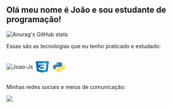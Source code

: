 ## Olá meu nome é João e sou estudante de programação! 

![Anurag's GitHub stats](https://github-readme-stats.vercel.app/api?username=JoaoHenrique&show_icons=true&theme=dark)

Essas são as tecnologias que eu tenho praticado e estudado:
<div style = "display: inline_block"><br>
<img align = "center" alt = "Joao-Js" height = "30" width = "40" 
src="https://cdn.jsdelivr.net/gh/devicons/devicon@latest/icons/javascript/javascript-original.svg">
<img align = "center" alt = "Joao-HTML" height = "30" width = "40"
src="https://raw.githubusercontent.com/devicons/devicon/master/icons/css3/css3-original.svg">
<img align = "center" alt = "Joao-Python" height = "30" width = "40"
src="https://raw.githubusercontent.com/devicons/devicon/master/icons/python/python-original.svg">
</div>

## 

Minhas redes sociais e meios de comunicação:

<div>
<a href = "mailto:hydr.joaoanhaia5@gmail.com"><img src = "https://img.shields.io/badge/-Gmail-%23333?style=for-the-badge&logo=gmail&logoColor=white" target="_blank">
</a>
</div>
